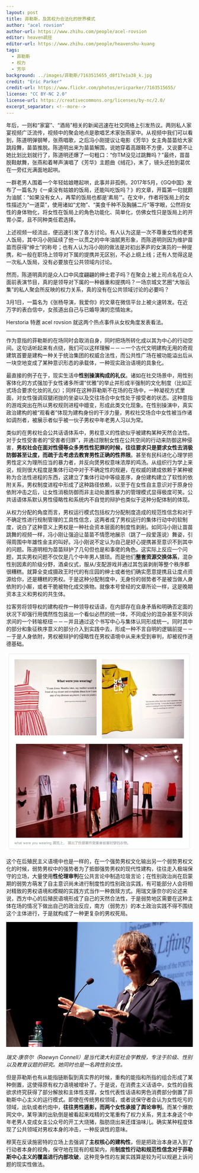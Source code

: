 ```yaml
---
layout: post
title: 菲勒斯，及其权力合法化的世界模式
author: "acel rovsion"
author-url: https://www.zhihu.com/people/acel-rovsion
editor: heaven疏狂
editor-url: https://www.zhihu.com/people/heavenshu-kuang
tags:
  - 菲勒斯
  - 权力
  - 芳华
background: ../images/菲勒斯/7163515655_d8f17e1a38_k.jpg
credit: "Eric Parker"
credit-url: https://www.flickr.com/photos/ericparker/7163515655/
license: "CC BY-NC 2.0"
license-url: https://creativecommons.org/licenses/by-nc/2.0/
excerpt_separator: <!--more-->
---
```


年后，一则和“家宴”、“酒局”相关的新闻迅速在社交网络上引发热议。两则私人家宴视频广泛流传，视频中的聚会地点是歌唱艺术家张燕家中。从视频中我们可以看到，陈道明弹钢琴，张燕唱歌，之后冯小刚提议让电影《芳华》女主角苗苗给大家跳段舞，苗苗推脱。<!--more-->陈道明出来为苗苗解围，说她穿着高跟鞋不方便，又说要不让她比划比划就行了，陈道明还爆了一句粗口：“你TM没见过跳舞吗？”最终，苗苗脱鞋献舞，张燕和着琴声演唱了《芳华》主题曲《绒花》，末了，镜头还拍到葛优在一旁红光满面地起哄。

一群老男人围着一个年轻姑娘瞎起哄，此事并非孤例。2017年5月，《GQ中国》发布了一篇名为《一桌没有姑娘的饭局，还能叫吃饭吗？》的文章，开篇第一句就颇为油腻：“如果没有女人，再荤的饭局也都是‘素局’”。在文中，作者将饭局上的女性描述为“一道菜”，使用诸如“尤物”、“美食千种不及胸脯二斤”等字眼，公然将女性的身体物化，将女性在饭局上的角色功能化、简单化，仿佛女性只是饭局上的开胃小菜，且不同种类任君选择。

上述视频一经流出，便迅速引发了各方讨论。有人认为这是一次不尊重女性的老男人饭局，其中冯小刚延续了他一以贯之的中年油腻男形象，而陈道明则因为维护苗苗而获得“绅士”的称号；也有人认为冯小刚的做法是对初出茅庐的女演员的一种提携，和一般在职场上领导对下属的提携并无区别，不必上纲上线；还有人觉得这是一次私人饭局，没有必要放在公共领域内讨论。

然而，陈道明真的是众人口中风度翩翩的绅士君子吗？在聚会上被上司点名在众人面前表演节目，真的是领导对下属的一种器重和提携吗？一场京城文艺圈“大咖云集”的私人聚会所反映的权力关系，真的没有在公共领域讨论的必要吗？

3月1日，一篇名为《张杨导演，我爱你》的文章在微信平台上被火速转发。在近万字的表白信中，女孩道出自己与已婚导演的恋情始末。

Herstoria 特邀 acel rovsion 就这两个热点事件从女权角度发表看法。

---

作为意指的菲勒斯的在场同时会取消自身，同时把场所转化成以其为中心的行动空间。这句话听起来有点绕，我们可以这样理解－－－一个古代文明建构无用的奇观建筑首要是建构一种关于统治集团的权威合法性，而公共性广场在被功能溢出后从一块空地变成了某种意识形态的承载体，一种现实政治语境的具象化。

最直接的例子在于，现实生活中**性别操演构成的礼仪**。诸如在社交场景中，用性别客体化的方式强加于女性诸多所谓“优雅”的举止并形成半强制的文化制度（比如正式场合要求化妆的礼仪）；同样在这种菲勒斯不在场的在场中，一种凝视方式里面，对女性强调双腿闭拢的坐姿以及交往场合中女性处于接受者的状态。这种意指的游戏突出在所以男权规则进程中嬗变，形成此类文化现象。在性别操演中，真实政治建构的被“观看者”体现为建构身份的干涉力量，男权社交场合中女性被当作诸如调剂者，被展示者似乎被一伙子男权中年老男人习以为常。

类似的在男权社会公共话语体系中，男权意义的性欲似乎被建构某种天然合法性。对于女性受害者的“受害者归罪”，并通过限制女性在公共空间的行动来防御这种侵害，**男权社会在面对性侵等众多男性性犯罪的时候，往往要求只是要求女性去消极防御甚至让度，而疏于去考虑去教育男性正确的性界限**。甚至有民科进化心理学把男性定义为理所应当的暴力者，并反向煲男权意味浓厚的鸡汤。从组织行为学上来说，规则很大程度是集体行动中对于不确定性的规避，在权威的建成依赖于某种被称为合法性进程的东西，这建立了集体行动中等级差序，身份建构建立了软性的依附关系，男权制度进程中形成了这种路径依赖，以至于在女性自主意识对于原身份依附冲击之后，让女性消极防御而非主动处置性暴力的管理模式显得极度可笑。公共话语体系默认男性侵略性和系统内不自觉的辩护也类似于这种分配体制的体现。

从权力分配的角度而言，男权运行模式包括权力分配制度造成的规范性信念和对于不确定性进行规制管理的工具性信念，这两者成了男权运行的集体行动中的软制度，说白了这种意义上男权是一种社会资本层面的制度性剥削。如同冯小刚让苗苗跳舞的视频一样，冯小刚让强迫让苗苗不情愿地展示（跳了一段爱莲说）舞姿，引得周围中年雄性金主的叫好。冯小刚说不定认为自己是好心提携甚至意识不到其中的问题。陈道明相为苗苗辩护了几句但也是和事佬的角色。这实际上反应一个问题，其实男权问题不仅仅是几个中年男人猥琐。而是他们**整套资源交换体系**，混杂性别因素的阶级分野，酒桌仪式，服从/支配游戏并通过其包装剥削等整个秩序都很糟糕。就算全变成摄政王时代的有庄园的绅士或者他们确实愿意提携且让度点资源给你，还是糟糕的男权。于是这种分配制度中，无身份的弱势者不是被当做人身依附的小厮，或者干脆被物化成交换物。就像本号曾经的文章所论一样，这是晚期资本主义和男权的共生体。

拉客劳将领导权的建构视作一种领导权话语，在内部存在自身矛盾和明确否定面的状况下却强行用偶然性包装出一个看似必然的统一体，不同成分的混杂甚至不同诉求间的一个转喻枢纽－－－并且通过这个书写中心与集体认同形成统一。同时其中的部分和象征秩序意义的部分介入到实践中去，形成一种不言自明的逻辑前提－－－于是人身依附，男权被辩护的侵略性在男权语境中从来未受到审判，却被视作道德基础。

<img class="img-fluid" src="../images/菲勒斯/411dce3f73597f4031421942935b2318-sz_52510.jpg" alt="img">

这个在后殖民主义语境中也是一样的，在一个强势男权文化输出另一个弱势男权文化的时候，弱势男权中的强势者为了抵御强势男权的现代性建构，往往走入极端保守的立场，大量使用**性伦理审判**在公共言论中制造垃圾言论；在性别政治尚在启蒙期的弱势方萌发了自主意识尚未进行制度性的性别政治实践，有可能部分人会将相对精致的男权语境和模糊的实践方式当作一种救赎方式。用瑞文康奈尔的论述来说，西方中心的后殖民语境形成了自己的天然合法性，于是弱势地区需要在这种主体在场的情况下做出自己的政治反应，南方（弱势方）的本土政治实践不得不围绕这个主体进行，于是就构成了一种更复杂的男权死局。

<img class="img-fluid" src="../images/菲勒斯/e5179b5298473159facc7f0cb69979a0-sz_45747.jpeg" alt="img">

*瑞文·康奈尔（Raewyn Connell）是当代澳大利亚社会学教授，专注于阶级、性别以及教育议题的研究。她同时也是一名跨性别女性。*

但是菲勒斯也有从能指链断裂到真实界的时候，重构的能指和所指的组合形成了某种倒置，这使得原有权力语境被增补了。于是说，在消费主义话语中，女性的自我欲求终究获得了部分解放和主体性支撑，女性代表性话语和男色消费部分倒置了菲勒斯中心主义的运行模式。即使在传统男权领域，或者说保守者会认为女性吃亏的领域，出轨或者约炮中，**往往男性遁影，而两个女性承接了舆论审判**。而某个爆款网文中，某导演的出轨倒是被看起来戏精的文笔重构了权力关系，男主本身这个中年老男人变成女主公众号的开工大烧猪，脂肪烧出来还煤油味儿。确实某种程度体现了公共领域对男权本身的冲击，一种反讽性的意味。

穆芙在反读施密特的立场上去强调了**主权核心的建构性**，但是把政治本身进入到了行动者本身的视角，保守地在现有的框架内，用**制度性行动和规范性信念对于菲勒斯中心主义的覆盖进行内部攻破**，这种竞争性的左翼实践算是较为可以规避上诉问题的现实性做法。